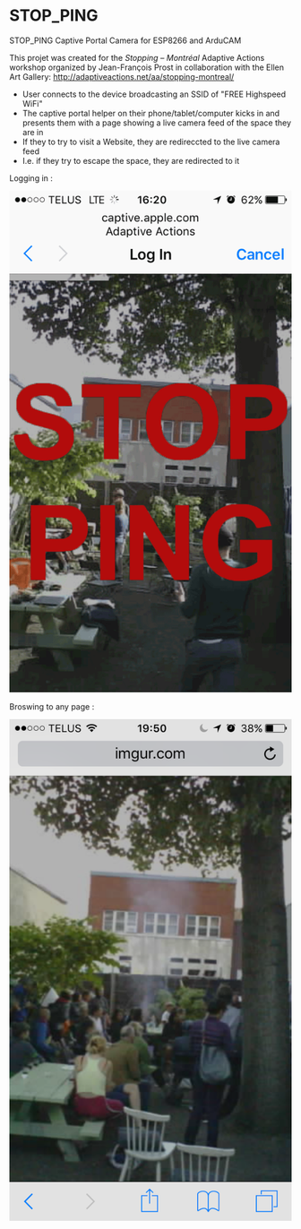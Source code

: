 # STOP_PING
STOP_PING Captive Portal Camera for ESP8266 and ArduCAM

This projet was created for the *Stopping – Montréal* Adaptive Actions workshop organized by Jean-François Prost in collaboration with the Ellen Art Gallery: http://adaptiveactions.net/aa/stopping-montreal/

* User connects to the device broadcasting an SSID of "FREE Highspeed WiFi"
* The captive portal helper on their phone/tablet/computer kicks in and presents them with a page showing a live camera feed of the space they are in
* If they to try to visit a Website, they are redireccted to the live camera feed
* I.e. if they try to escape the space, they are redirected to it

Logging in :

![Logging in](STOP_PING_logging_in.gif)

Broswing to any page :

![Browsing](STOP_PING_browsing.png)
